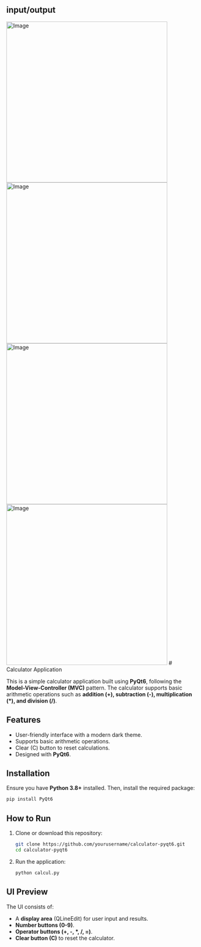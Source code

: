 ## input/output

<img width="421" alt="Image" src="https://github.com/user-attachments/assets/4fc309bf-0798-4912-bc93-7b0ed05acf51" />

<img width="421" alt="Image" src="https://github.com/user-attachments/assets/f4c32726-5ae1-49be-bc04-5f61d7282e7a" />

<img width="421" alt="Image" src="https://github.com/user-attachments/assets/3992fd54-2703-4a7e-a16d-8d256a5d8f0e" />

<img width="421" alt="Image" src="https://github.com/user-attachments/assets/381cafdf-490f-4520-bf4a-86ef11009a73" />
# Calculator Application

This is a simple calculator application built using **PyQt6**, following the **Model-View-Controller (MVC)** pattern. The calculator supports basic arithmetic operations such as **addition (+), subtraction (-), multiplication (*), and division (/)**.

## Features
- User-friendly interface with a modern dark theme.
- Supports basic arithmetic operations.
- Clear (C) button to reset calculations.
- Designed with **PyQt6**.

## Installation
Ensure you have **Python 3.8+** installed. Then, install the required package:

```sh
pip install PyQt6
```

## How to Run
1. Clone or download this repository:
   ```sh
   git clone https://github.com/yourusername/calculator-pyqt6.git
   cd calculator-pyqt6
   ```
2. Run the application:
   ```sh
   python calcul.py
   ```


## UI Preview
The UI consists of:
- A **display area** (QLineEdit) for user input and results.
- **Number buttons (0-9)**.
- **Operator buttons (+, -, *, /, =)**.
- **Clear button (C)** to reset the calculator.







